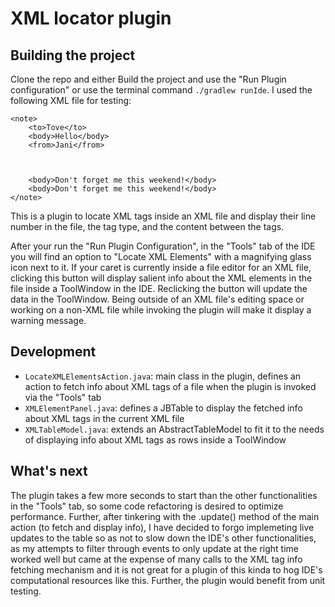 # XML locator plugin

## Building the project
Clone the repo and either Build the project and use the "Run Plugin configuration" or use the terminal command  `./gradlew runIde`.
I used the following XML file for testing:
```
<note>
    <to>Tove</to>
    <body>Hello</body>
    <from>Jani</from>



    <body>Don't forget me this weekend!</body>
    <body>Don't forget me this weekend!</body>
</note>
```
<!-- Plugin description -->
This is a plugin to locate XML tags inside an XML file and display their line number in the file, the tag type, and the content between the tags. 

After your run the "Run Plugin Configuration", in the "Tools" tab of the IDE you will find an option to "Locate XML Elements" with a magnifying glass icon next to it. If your caret is currently inside a file editor for an XML file, clicking this button will display salient info about the XML elements in the file inside a ToolWindow in the IDE. Reclicking the button will update the data in the ToolWindow. Being outside of an XML file's editing space or working on a non-XML file while invoking the plugin will make it display a warning message.
<!-- Plugin description end -->

## Development

- `LocateXMLElementsAction.java`: main class in the plugin, defines an action to fetch info about XML tags of a file when the plugin is invoked via the "Tools" tab 
- `XMLElementPanel.java`: defines a JBTable to display the fetched info about XML tags in the current XML file
- `XMLTableModel.java`: extends an AbstractTableModel to fit it to the needs of displaying info about XML tags as rows inside a ToolWindow

## What's next

The plugin takes a few more seconds to start than the other functionalities in the "Tools" tab, so some code refactoring is desired to optimize performance. Further, after tinkering with the .update() method of the main action (to fetch and display info), I have decided to forgo implemeting live updates to the table so as not to slow down the IDE's other functionalities, as my attempts to filter through events to only update at the right time worked well but came at the expense of many calls to the XML tag info fetching mechanism and it is not great for a plugin of this kinda to hog IDE's computational resources like this. Further, the plugin would benefit from unit testing.
